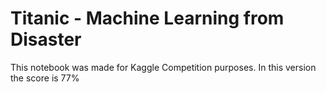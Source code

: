# Titanic - Machine Learning from Disaster

This notebook was made for Kaggle Competition purposes.
In this version the score is 77%
